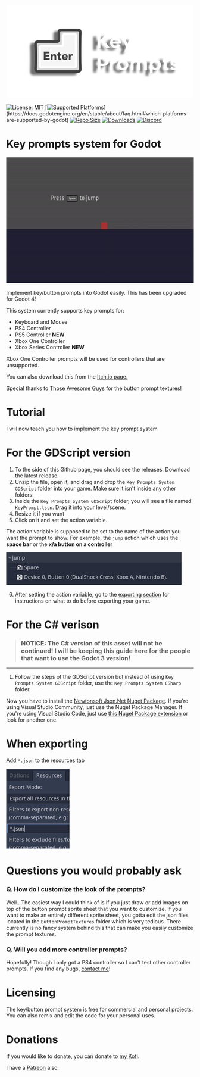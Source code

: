 <p align="center"><img src="/media/keyprompts-logo-transparent.png" alt="transparent-logo" width="500px" height="250px"></p>

[![License: MIT](https://img.shields.io/badge/License-MIT-yellow.svg)](LICENSE.md)
[![Supported Platforms](https://img.shields.io/badge/Supported%20Platforms-Windows%2C%20macOS%2C%20X11%20(Linux%2C%20*BSD)%2C%20Android%2C%20iOS%2C%20Web-blue)](https://docs.godotengine.org/en/stable/about/faq.html#which-platforms-are-supported-by-godot)
[![Repo Size](https://img.shields.io/github/repo-size/CliveDev0413/key-prompts-system-godot?color=red&label=Repo%20Size)](https://youtu.be/dQw4w9WgXcQ)
[![Downloads](https://img.shields.io/github/downloads/CliveDev0413/key-prompts-system-godot/latest/total?label=Downloads%40latest&style=plastic)](https://github.com/CliveDev0413/key-prompts-system-godot/releases/latest)
[![Discord](https://img.shields.io/discord/951678426165690428?color=%235865F2&label=Discord)](https://discord.gg/6cspbzBnPs)

# Key prompts system for Godot

<p align="center"><img src="/media/keyprompt-showcase.gif" alt="keyprompt-showcase" width="600px" height="338px"></p>

Implement key/button prompts into Godot easily. This has been upgraded for Godot 4!

This system currently supports key prompts for:

- Keyboard and Mouse
- PS4 Controller
- PS5 Controller **NEW**
- Xbox One Controller
- Xbox Series Controller **NEW**

Xbox One Controller prompts will be used for controllers that are unsupported.

You can also download this from the [Itch.io page.](https://clive-dev.itch.io/key-prompts-system-godot)

Special thanks to [Those Awesome Guys](https://thoseawesomeguys.com/prompts/) for the button prompt textures!

# Tutorial
I will now teach you how to implement the key prompt system

# For the GDScript version
1. To the side of this Github page, you should see the releases. Download the latest release.
2. Unzip the file, open it, and drag and drop the `Key Prompts System GDScript` folder into your game. Make sure it isn't inside any other folders. 
3. Inside the `Key Prompts System GDScript` folder, you will see a file named `KeyPrompt.tscn`. Drag it into your level/scene.
4. Resize it if you want
5. Click on it and set the action variable.

The action variable is supposed to be set to the name of the action you want the prompt to show. For example, the `jump` action which uses the **space bar** or the **x/a button on a controller**

![action-example](media/action-example.png)

6. After setting the action variable, go to the [exporting section](#when-exporting) for instructions on what to do before exporting your game.

# For the C# verison
> ### **NOTICE: The C# version of this asset will not be continued! I will be keeping this guide here for the people that want to use the Godot 3 version!**

---

1. Follow the steps of the GDScript version but instead of using `Key Prompts System GDScript` folder, use the `Key Prompts System CSharp` folder.

Now you have to install the [Newtonsoft Json.Net Nuget Package](https://www.newtonsoft.com/json).
If you're using Visual Studio Community, just use the Nuget Package Manager.
If you're using Visual Studio Code, just use [this Nuget Package extension](https://marketplace.visualstudio.com/items?itemName=jmrog.vscode-nuget-package-manager) or look for another one.

# When exporting
Add `*.json` to the resources tab

![json-example](media/json-example.png)

# Questions you would probably ask

### Q. How do I customize the look of the prompts?
Well.. The easiest way I could think of is if you just draw or add images on top of the button prompt sprite sheet that you want to customize. If you want to make an entirely different sprite sheet, you gotta edit the json files located in the `ButtonPromptTextures` folder which is very tedious. There currently is no fancy system behind this that can make you easily customize the prompt textures.

### Q. Will you add more controller prompts?
Hopefully! Though I only got a PS4 controller so I can't test other controller prompts. If you find any bugs, [contact me](https://clivedev.tk)!

# Licensing
The key/button prompt system is free for commercial and personal projects. You can also remix and edit the code for your personal uses.

# Donations
If you would like to donate, you can donate to [my Kofi](https://ko-fi.com/clivedev).

I have a [Patreon](https://patreon.com/clivedev) also.
